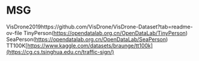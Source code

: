 # MSG
VisDrone2019https://github.com/VisDrone/VisDrone-Dataset?tab=readme-ov-file
TinyPerson(https://opendatalab.org.cn/OpenDataLab/TinyPerson)
SeaPerson(https://opendatalab.org.cn/OpenDataLab/SeaPerson)
TT100K[https://www.kaggle.com/datasets/braunge/tt100k](https://cg.cs.tsinghua.edu.cn/traffic-sign/)
